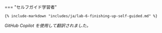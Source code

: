 <!-- === "@skillable ワークショップ"

    {% include-markdown "includes/ja/lab-6-finishing-up-event.md" %} -->

=== "セルフガイド学習者"

    {% include-markdown "includes/ja/lab-6-finishing-up-self-guided.md" %}

*GitHub Copilot を使用して翻訳されました。*
